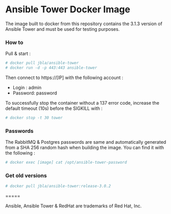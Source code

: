 # Ansible Tower Docker Image

The image built to docker from this repository contains the 3.1.3 version of Ansible Tower and must be used for testing purposes. 

### How to
Pull & start :
```sh
# docker pull jbla/ansible-tower
# docker run -d -p 443:443 ansible-tower
```
Then connect to https://[IP] with the following account :
* Login : admin
* Password: password

To successfully stop the container without a 137 error code, increase the default timeout (10s) before the SIGKILL with :
```sh
# docker stop -t 30 tower
```

### Passwords
The RabbitMQ & Postgres passwords are same and automatically generated from a SHA 256 random hash when building the image. You can find it with the following :
```sh
# docker exec [image] cat /opt/ansible-tower-password
```

### Get old versions
```sh
# docker pull jbla/ansible-tower:release-3.0.2
```

=====

Ansible, Ansible Tower & RedHat are trademarks of Red Hat, Inc.